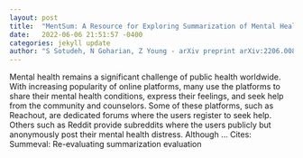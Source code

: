 ```yaml
---
layout: post
title:  "MentSum: A Resource for Exploring Summarization of Mental Health Online Posts"
date:   2022-06-06 21:51:57 -0400
categories: jekyll update
author: "S Sotudeh, N Goharian, Z Young - arXiv preprint arXiv:2206.00856, 2022"
---
```

Mental health remains a significant challenge of public health worldwide. With increasing popularity of online platforms, many use the platforms to share their mental health conditions, express their feelings, and seek help from the community and counselors. Some of these platforms, such as Reachout, are dedicated forums where the users register to seek help. Others such as Reddit provide subreddits where the users publicly but anonymously post their mental health distress. Although …
Cites: ‪Summeval: Re-evaluating summarization evaluation‬  